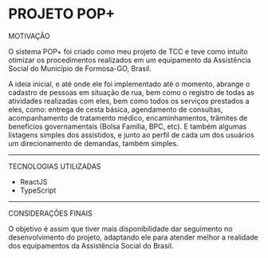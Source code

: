 # PROJETO POP+

MOTIVAÇÃO

O sistema POP+ foi criado como meu projeto de TCC e teve como intuíto otimizar os procedimentos realizados em um equipamento da Assistência Social do Município de Formosa-GO, Brasil.

A ideia inicial, e até onde ele foi implementado até o momento, abrange o cadastro de pessoas em situação de rua, bem como o registro de todas as atividades realizadas com eles, bem como todos os serviços prestados a eles, como: entrega de cesta básica, agendamento de consultas, acompanhamento de tratamento médico, encaminhamentos, trâmites de benefícios governamentais (Bolsa Família, BPC, etc). E também algumas listagens simples dos assistidos, e junto ao perfil de cada um dos usuários um direcionamento de demandas, também simples.

---

TECNOLOGIAS UTILIZADAS

- ReactJS
- TypeScript

---

CONSIDERAÇÕES FINAIS

O objetivo é assim que tiver mais disponibilidade dar seguimento no desenvolvimento do projeto, adaptando ele para atender melhor a realidade dos equipamentos da Assistência Social do Brasil.
